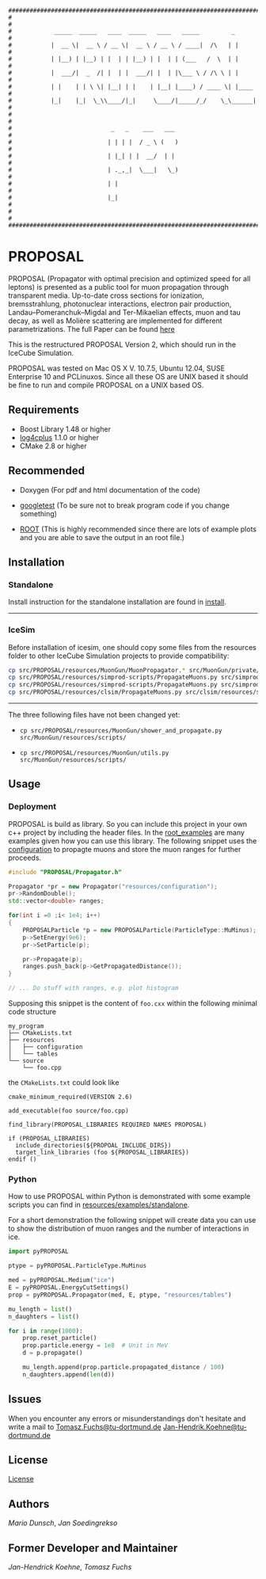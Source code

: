 ```
###############################################################################
#                                                                             #
#            _____  _____   ____  _____   ____   _____         _              #
#           |  __ \|  __ \ / __ \|  __ \ / __ \ / ____|  /\   | |             #
#           | |__) | |__) | |  | | |__) | |  | | (___   /  \  | |             #
#           |  ___/|  _  /| |  | |  ___/| |  | |\___ \ / /\ \ | |             #
#           | |    | | \ \| |__| | |    | |__| |____) / ____ \| |____         #
#           |_|    |_|  \_\\____/|_|     \____/|_____/_/    \_\______|        #
#                                                                             #
#                            _   _    ___   ___                               #
#                           | | | |  / _ \ (   )                              #
#                           | |_| | |  __/  | |                               #
#                           | ._,_|  \___|   \_)                              #
#                           | |                                               #
#                           |_|                                               #
#                                                                             #
###############################################################################
```


# PROPOSAL #

PROPOSAL (Propagator with optimal precision and optimized speed for all
leptons) is presented as a public tool for muon propagation through transparent
media. Up-to-date cross sections for ionization, bremsstrahlung, photonuclear
interactions, electron pair production, Landau–Pomeranchuk–Migdal and
Ter-Mikaelian effects, muon and tau decay, as well as Molière scattering are
implemented for different parametrizations.
The full Paper can be found
[here](http://www.sciencedirect.com/science/article/pii/S0010465513001355)

This is the restructured PROPOSAL Version 2, which should run in the IceCube Simulation.

PROPOSAL was tested on Mac OS X V. 10.7.5, Ubuntu 12.04, SUSE Enterprise 10 and PCLinuxos. Since
all these OS are UNIX based it should be fine to run and compile PROPOSAL on a UNIX based OS.

## Requirements ##

- Boost Library 1.48 or higher
- [log4cplus](https://github.com/log4cplus/log4cplus) 1.1.0 or higher
- CMake 2.8 or higher

## Recommended ##

- Doxygen (For pdf and html documentation of the code)
- [googletest](https://github.com/google/googletest)
  (To be sure not to break program code if you change something)

- [ROOT](https://root.cern.ch/)
  (This is highly recommended since there are lots of example plots and you are able to save the output in an root file.)

## Installation ##

### Standalone ###

Install instruction for the standalone installation
are found in [install](INSTALL.md).

---

### IceSim ###

Before installation of icesim, one should copy some files from the
resources folder to other IceCube Simulation projects to provide compatibility:

```sh
cp src/PROPOSAL/resources/MuonGun/MuonPropagator.* src/MuonGun/private/MuonGun/
cp src/PROPOSAL/resources/simprod-scripts/PropagateMuons.py src/simprod-scripts/python/segments/
cp src/PROPOSAL/resources/simprod-scripts/PropagateMuons.py src/simprod-scripts/python/segments/
cp src/PROPOSAL/resources/clsim/PropagateMuons.py src/clsim/resources/scripts/photonPaths/
```
---

The three following files have not been changed yet:


* `cp src/PROPOSAL/resources/MuonGun/shower_and_propagate.py src/MuonGun/resources/scripts/`

* `cp src/PROPOSAL/resources/MuonGun/utils.py src/MuonGun/resources/scripts/`


## Usage ##

### Deployment ###

PROPOSAL is build as library. So you can include this project in your own
c++ project by including the header files. In the
[root_examples](root_examples/) are many examples given how you can
use this library. The following snippet uses the
[configuration](resources/configuration) to propagte muons and
store the muon ranges for further proceeds.

```c++
#include "PROPOSAL/Propagator.h"

Propagator *pr = new Propagator("resources/configuration");
pr->RandomDouble();
std::vector<double> ranges;

for(int i =0 ;i< 1e4; i++)
{
	PROPOSALParticle *p = new PROPOSALParticle(ParticleType::MuMinus);
	p->SetEnergy(9e6);
	pr->SetParticle(p);

	pr->Propagate(p);
	ranges.push_back(p->GetPropagatedDistance());
}

// ... Do stuff with ranges, e.g. plot histogram

```

Supposing this snippet is the content of `foo.cxx` within the
following minimal code structure

	my_program
	├── CMakeLists.txt
	├── resources
	│   ├── configuration
	│   └── tables
	└── source
		└── foo.cpp

the `CMakeLists.txt` could look like

```
cmake_minimum_required(VERSION 2.6)

add_executable(foo source/foo.cpp)

find_library(PROPOSAL_LIBRARIES REQUIRED NAMES PROPOSAL)

if (PROPOSAL_LIBRARIES)
  include_directories(${PROPOAL_INCLUDE_DIRS})
  target_link_libraries (foo ${PROPOSAL_LIBRARIES})
endif ()
```

### Python ###

How to use PROPOSAL within Python is demonstrated with some example
scripts you can find in
[resources/examples/standalone](resources/examples/standalone).

For a short demonstration the following snippet will create data you can use to
show the distribution of muon ranges and the number of interactions in ice.

```python
import pyPROPOSAL

ptype = pyPROPOSAL.ParticleType.MuMinus

med = pyPROPOSAL.Medium("ice")
E = pyPROPOSAL.EnergyCutSettings()
prop = pyPROPOSAL.Propagator(med, E, ptype, "resources/tables")

mu_length = list()
n_daughters = list()

for i in range(1000):
    prop.reset_particle()
    prop.particle.energy = 1e8  # Unit in MeV
    d = p.propagate()

    mu_length.append(prop.particle.propagated_distance / 100)
    n_daughters.append(len(d))
```


## Issues ##

When you encounter any errors or misunderstandings don't hesitate and write a mail to
Tomasz.Fuchs@tu-dortmund.de
Jan-Hendrik.Koehne@tu-dortmund.de

## License ##

[License](LICENSE.md)

## Authors ##

*Mario Dunsch*, *Jan Soedingrekso*

## Former Developer and Maintainer ##

*Jan-Hendrick Koehne*, *Tomasz Fuchs*
